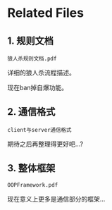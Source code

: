 # Related Files

## 1. 规则文档

```狼人杀规则文档.pdf```

详细的狼人杀流程描述。

现在ban掉自爆功能。

## 2. 通信格式

```client与server通信格式```

期待之后再整理得更好吧…?

## 3. 整体框架

```OOPFramework.pdf```

现在意义上更多是通信部分的框架...